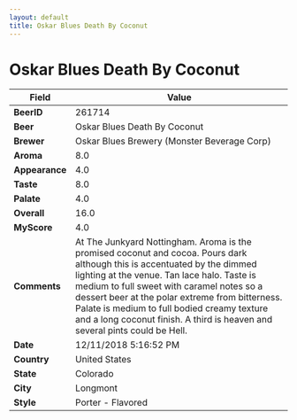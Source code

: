 ```yaml
---
layout: default
title: Oskar Blues Death By Coconut
---
```


# Oskar Blues Death By Coconut

| Field         | Value     |
|---------------|-----------|
| **BeerID** | 261714 |
| **Beer** | Oskar Blues Death By Coconut |
| **Brewer** | Oskar Blues Brewery (Monster Beverage Corp) |
| **Aroma** | 8.0 |
| **Appearance** | 4.0 |
| **Taste** | 8.0 |
| **Palate** | 4.0 |
| **Overall** | 16.0 |
| **MyScore** | 4.0 |
| **Comments** | At The Junkyard Nottingham. Aroma is the promised coconut and cocoa. Pours dark although this is accentuated by the dimmed lighting at the venue. Tan lace halo. Taste is medium to full sweet with caramel notes so a dessert beer at the polar extreme from bitterness. Palate is medium to full bodied creamy texture and a long coconut finish. A third is heaven and several pints could be Hell. |
| **Date** | 12/11/2018 5:16:52 PM |
| **Country** | United States |
| **State** | Colorado |
| **City** | Longmont |
| **Style** | Porter - Flavored |

